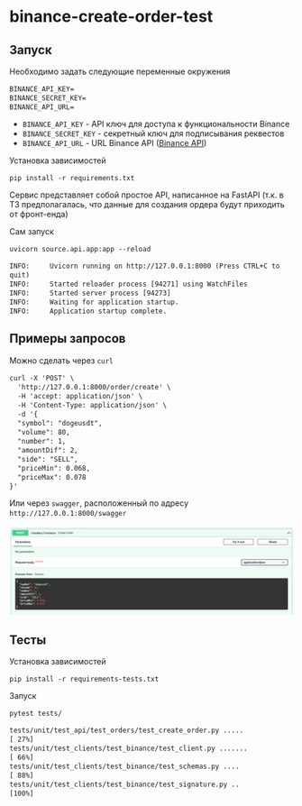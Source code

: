 # binance-create-order-test

## Запуск

Необходимо задать следующие переменные окружения

```
BINANCE_API_KEY=
BINANCE_SECRET_KEY=
BINANCE_API_URL=
```

- `BINANCE_API_KEY` - API ключ для доступа к функциональности Binance
- `BINANCE_SECRET_KEY` - секретный ключ для подписывания реквестов 
- `BINANCE_API_URL` - URL Binance API ([Binance API](https://binance-docs.github.io/apidocs/spot/en/#general-info))

Установка зависимостей

```commandline
pip install -r requirements.txt
```

Сервис представляет собой простое API, написанное на FastAPI
(т.к. в ТЗ предполагалась, что данные для создания ордера будут приходить от фронт-енда)

Сам запуск

```commandline
uvicorn source.api.app:app --reload
```

```
INFO:     Uvicorn running on http://127.0.0.1:8000 (Press CTRL+C to quit)
INFO:     Started reloader process [94271] using WatchFiles
INFO:     Started server process [94273]
INFO:     Waiting for application startup.
INFO:     Application startup complete.
```

## Примеры запросов

Можно сделать через `curl`

```
curl -X 'POST' \
  'http://127.0.0.1:8000/order/create' \
  -H 'accept: application/json' \
  -H 'Content-Type: application/json' \
  -d '{
  "symbol": "dogeusdt",
  "volume": 80,
  "number": 1,
  "amountDif": 2,
  "side": "SELL",
  "priceMin": 0.068,
  "priceMax": 0.078
}'
```

Или через `swagger`, расположенный по адресу `http://127.0.0.1:8000/swagger`

![img.png](img.png)


## Тесты

Установка зависимостей

```commandline
pip install -r requirements-tests.txt
```

Запуск

```commandline
pytest tests/
```

```
tests/unit/test_api/test_orders/test_create_order.py .....                              [ 27%]
tests/unit/test_clients/test_binance/test_client.py .......                             [ 66%]
tests/unit/test_clients/test_binance/test_schemas.py ....                               [ 88%]
tests/unit/test_clients/test_binance/test_signature.py ..                               [100%]
```